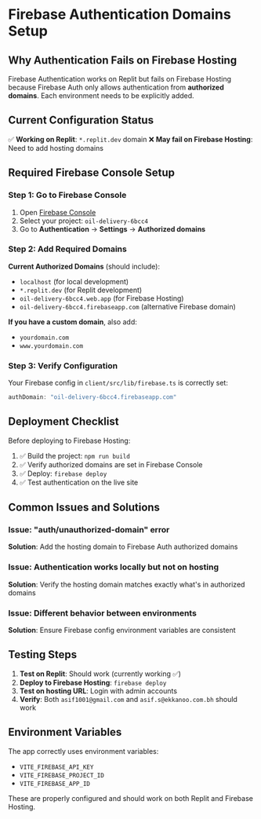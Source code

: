 # Firebase Authentication Domains Setup

## Why Authentication Fails on Firebase Hosting

Firebase Authentication works on Replit but fails on Firebase Hosting because Firebase Auth only allows authentication from **authorized domains**. Each environment needs to be explicitly added.

## Current Configuration Status

✅ **Working on Replit**: `*.replit.dev` domain
❌ **May fail on Firebase Hosting**: Need to add hosting domains

## Required Firebase Console Setup

### Step 1: Go to Firebase Console
1. Open [Firebase Console](https://console.firebase.google.com)
2. Select your project: `oil-delivery-6bcc4`
3. Go to **Authentication** → **Settings** → **Authorized domains**

### Step 2: Add Required Domains

**Current Authorized Domains** (should include):
- `localhost` (for local development)
- `*.replit.dev` (for Replit development)
- `oil-delivery-6bcc4.web.app` (for Firebase Hosting)
- `oil-delivery-6bcc4.firebaseapp.com` (alternative Firebase domain)

**If you have a custom domain**, also add:
- `yourdomain.com`
- `www.yourdomain.com`

### Step 3: Verify Configuration

Your Firebase config in `client/src/lib/firebase.ts` is correctly set:
```javascript
authDomain: "oil-delivery-6bcc4.firebaseapp.com"
```

## Deployment Checklist

Before deploying to Firebase Hosting:

1. ✅ Build the project: `npm run build`
2. ✅ Verify authorized domains are set in Firebase Console
3. ✅ Deploy: `firebase deploy`
4. ✅ Test authentication on the live site

## Common Issues and Solutions

### Issue: "auth/unauthorized-domain" error
**Solution**: Add the hosting domain to Firebase Auth authorized domains

### Issue: Authentication works locally but not on hosting
**Solution**: Verify the hosting domain matches exactly what's in authorized domains

### Issue: Different behavior between environments
**Solution**: Ensure Firebase config environment variables are consistent

## Testing Steps

1. **Test on Replit**: Should work (currently working ✅)
2. **Deploy to Firebase Hosting**: `firebase deploy`
3. **Test on hosting URL**: Login with admin accounts
4. **Verify**: Both `asif1001@gmail.com` and `asif.s@ekkanoo.com.bh` should work

## Environment Variables

The app correctly uses environment variables:
- `VITE_FIREBASE_API_KEY`
- `VITE_FIREBASE_PROJECT_ID`
- `VITE_FIREBASE_APP_ID`

These are properly configured and should work on both Replit and Firebase Hosting.